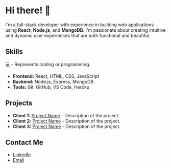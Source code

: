 # Hi there! 👋

I'm a full-stack developer with experience in building web applications using **React**, **Node.js**, and **MongoDB**. I'm passionate about creating intuitive and dynamic user experiences that are both functional and beautiful.

## Skills
:computer: - Represents coding or programming.
- **Frontend:** React, HTML, CSS, JavaScript
- **Backend:** Node.js, Express, MongoDB
- **Tools:** Git, GitHub, VS Code, Heroku

## Projects

- **Client 1:** [Project Name](https://dev.to/github/10-standout-github-profile-readmes-h2o) - Description of the project.
- **Client 2:** [Project Name](https://bootcamp.uxdesign.cc/how-to-design-an-attractive-github-profile-readme-3618d6c53783) - Description of the project.
- **Client 3:** [Project Name](https://github.com/Readme-Workflows/Readme-Icons) - Description of the project.

## Contact Me

- [LinkedIn](https://www.linkedin.com/in/rachit-mehrotra-io/)
- [Email](rachitmehrotra04@gmail.com)



<!---
rachitmeck/rachitmeck is a ✨ special ✨ repository because its `README.md` (this file) appears on your GitHub profile.
You can click the Preview link to take a look at your changes.
--->
